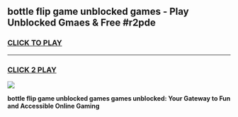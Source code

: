 
## bottle flip game unblocked games - Play Unblocked Gmaes & Free #r2pde
<h3>
<a href="https://news.freeplayer.one?title=bottle_flip_game_unblocked_games&ref=03M">CLICK TO PLAY</a></h3>
<hr>

<h3>
<a href="https://news.freeplayer.one?title=bottle_flip_game_unblocked_games&ref=03M">CLICK 2 PLAY</a>
  
</h3>

<a href="https://news.freeplayer.one?title=bottle_flip_game_unblocked_games&ref=03M"><img src="https://clearcache.store/games.png"></a>


**bottle flip game unblocked games games unblocked: Your Gateway to Fun and Accessible Online Gaming**
